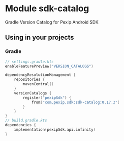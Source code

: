 # Module sdk-catalog

Gradle Version Catalog for Pexip Android SDK

## Using in your projects

### Gradle

```kotlin
// settings.gradle.kts
enableFeaturePreview("VERSION_CATALOGS")

dependencyResolutionManagement {
    repositories {
        mavenCentral()
    }
    versionCatalogs {
        register("pexipSdk") {
            from("com.pexip.sdk:sdk-catalog:0.17.3")
        }
    }
}
// build.gradle.kts
dependencies {
    implementation(pexipSdk.api.infinity)
}
```
